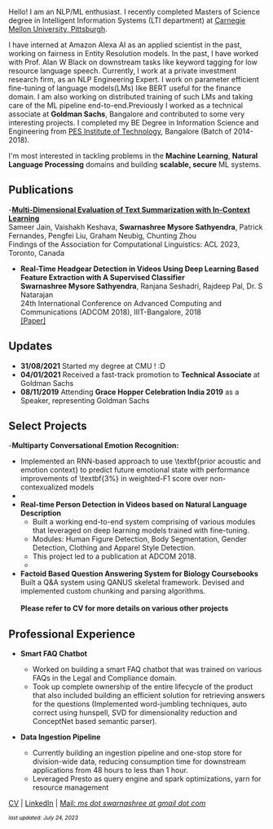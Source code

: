 <!---<p align="center">
  <img src="swarnashree.png" width="250" height="250">
</p> -->
                                
Hello! I am an NLP/ML enthusiast. I recently completed Masters of Science degree in Intelligent Information Systems (LTI department) at [Carnegie Mellon University, Pittsburgh](https://www.lti.cs.cmu.edu/people/222227570/swarnashree-mysore-sathyendra).

I have interned at Amazon Alexa AI as an applied scientist in the past, working on fairness in Entity Resolution models.
In the past, I have worked with Prof. Alan W Black on downstream tasks like keyword tagging for low resource language speech. Currently, I work at a private investment research firm, as an NLP Engineering Expert. I work on parameter efficient fine-tuning of language models(LMs) like BERT useful for the finance domain. I am also working on distributed training of such LMs and taking care of the ML pipeline end-to-end.Previously I worked as a technical associate at **Goldman Sachs**, Bangalore and contributed to some very interesting projects. I completed my BE Degree in Information Science and Engineering from [PES Institute of Technology](https://www.pes.edu/), Bangalore (Batch of 2014-2018). 

I'm most interested in tackling problems in the **Machine Learning**, **Natural Language Processing** domains and building **scalable, secure** ML systems.

## Publications
-**[Multi-Dimensional Evaluation of Text Summarization with In-Context Learning](https://aclanthology.org/2023.findings-acl.537/)**
<br/> Sameer Jain, Vaishakh Keshava, **Swarnashree Mysore Sathyendra**, Patrick Fernandes, Pengfei Liu, Graham Neubig, Chunting Zhou
<br/> Findings of the Association for Computational Linguistics: ACL 2023, Toronto, Canada

- **Real-Time Headgear Detection in Videos Using Deep Learning Based Feature Extraction with A Supervised Classifier**
 <br/> **Swarnashree Mysore Sathyendra**, Ranjana Seshadri, Rajdeep Pal, Dr. S Natarajan
 <br/> 24th International Conference on Advanced Computing and Communications (ADCOM 2018), IIIT-Bangalore, 2018
 <br/> [[Paper]](https://doi.org/10.34048/ADCOM.2018.Paper.9)

## Updates
- **31/08/2021** Started my degree at CMU ! :D
- **04/01/2021** Received a fast-track promotion to **Technical Associate** at Goldman Sachs
- **08/11/2019** Attending **Grace Hopper Celebration India 2019** as a Speaker, representing Goldman Sachs

## Select Projects
-**Multiparty Conversational Emotion Recognition:**
  - Implemented an RNN-based approach to use \textbf{prior acoustic and emotion context} to predict future emotional state with performance improvements of \textbf{3\%} in weighted-F1 score over non-contexualized models
  - 
- **Real-time Person Detection in Videos based on Natural Language Description**
  - Built a working end-to-end system comprising of various modules that leveraged on deep learning models trained with fine-tuning. 
  - Modules: Human Figure Detection, Body Segmentation, Gender Detection, Clothing and Apparel Style Detection.
  - This project led to a publication at ADCOM 2018.
  - 
- **Factoid Based Question Answering System for Biology Coursebooks**
  <br/> Built a Q&A system using QANUS skeletal framework. Devised and implemented custom chunking and parsing algorithms. 
<br/><br/> **Please refer to CV for more details on various other projects**

## Professional Experience
- **Smart FAQ Chatbot**
  - Worked on building a smart FAQ chatbot that was trained on various FAQs in the Legal and Compliance domain. 
  - Took up complete ownership of the entire lifecycle of the product that also included building an efficient solution for retrieving answers for the questions (Implemented word-jumbling techniques, auto correct using hunspell, SVD for dimensionality reduction and ConceptNet based semantic parser).

- **Data Ingestion Pipeline**
  - Currently building an ingestion pipeline and one-stop store for division-wide data, reducing consumption time for downstream applications from 48 hours to less than 1 hour.
  - Leveraged Presto as query engine and spark optimizations, yarn for resource management

[CV](Swarnashree_MS_CV.pdf)  |  [LinkedIn](https://in.linkedin.com/in/swarnashree-mysore-sathyendra-47621a136)  |  [Mail: *ms dot swarnashree at gmail dot com*](mailto:ms.swarnashree@gmail.com)

<span style="color: black; font-size: 0.75em">*last updated: July 24, 2023*</span>
<!---<span style="color: #d9d9d9; font-size: 0.75em">*last updated: July 24, 2023*</span>-->
